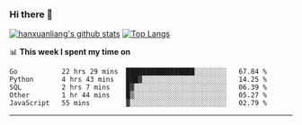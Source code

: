 ### Hi there 👋

<!--
**hanxuanliang/hanxuanliang** is a ✨ _special_ ✨ repository because its `README.md` (this file) appears on your GitHub profile.

Here are some ideas to get you started:

- 🔭 I’m currently working on ...
- 🌱 I’m currently learning ...
- 👯 I’m looking to collaborate on ...
- 🤔 I’m looking for help with ...
- 💬 Ask me about ...
- 📫 How to reach me: ...
- 😄 Pronouns: ...
- ⚡ Fun fact: ...
-->
[![hanxuanliang's github stats](https://github-readme-stats.vercel.app/api?username=hanxuanliang&count_private=true&show_icons=true)](https://github.com/anuraghazra/github-readme-stats)
[![Top Langs](https://github-readme-stats.vercel.app/api/top-langs/?username=hanxuanliang&layout=compact)](https://github.com/anuraghazra/github-readme-stats)

📊 **This week I spent my time on**
<!--START_SECTION:waka-->
```text
Go           22 hrs 29 mins  █████████████████░░░░░░░░   67.84 % 
Python       4 hrs 43 mins   ███▓░░░░░░░░░░░░░░░░░░░░░   14.25 % 
SQL          2 hrs 7 mins    █▓░░░░░░░░░░░░░░░░░░░░░░░   06.39 % 
Other        1 hr 44 mins    █▒░░░░░░░░░░░░░░░░░░░░░░░   05.27 % 
JavaScript   55 mins         ▓░░░░░░░░░░░░░░░░░░░░░░░░   02.79 % 
```
<!--END_SECTION:waka-->

***
